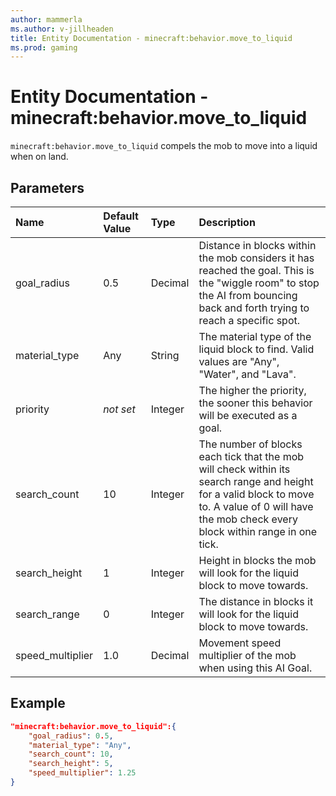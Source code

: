 ```yaml
---
author: mammerla
ms.author: v-jillheaden
title: Entity Documentation - minecraft:behavior.move_to_liquid
ms.prod: gaming
---
```


# Entity Documentation - minecraft:behavior.move_to_liquid

`minecraft:behavior.move_to_liquid` compels the mob to move into a liquid when on land.

## Parameters

|Name |Default Value  |Type  |Description  |
|:----------|:----------|:----------|:----------|
| goal_radius| 0.5| Decimal| Distance in blocks within the mob considers it has reached the goal. This is the "wiggle room" to stop the AI from bouncing back and forth trying to reach a specific spot. |
| material_type| Any| String| The material type of the liquid block to find. Valid values are "Any", "Water", and "Lava". |
|priority|*not set*|Integer|The higher the priority, the sooner this behavior will be executed as a goal.|
| search_count| 10| Integer| The number of blocks each tick that the mob will check within its search range and height for a valid block to move to. A value of 0 will have the mob check every block within range in one tick. |
| search_height| 1| Integer| Height in blocks the mob will look for the liquid block to move towards. |
| search_range| 0| Integer| The distance in blocks it will look for the liquid block to move towards. |
| speed_multiplier| 1.0| Decimal| Movement speed multiplier of the mob when using this AI Goal. |

## Example

```json
"minecraft:behavior.move_to_liquid":{
    "goal_radius": 0.5,
    "material_type": "Any",
    "search_count": 10,
    "search_height": 5,
    "speed_multiplier": 1.25    
}
```
